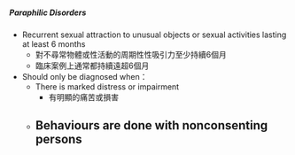 ##### Paraphilic Disorders
- Recurrent sexual attraction to unusual objects or sexual activities lasting at least 6 months
	- 對不尋常物體或性活動的周期性性吸引力至少持續6個月
	- 臨床案例上通常都持續遠超6個月
- Should only be diagnosed when：
	- There is marked distress or impairment
		- 有明顯的痛苦或損害
	- Behaviours are done with nonconsenting persons
		- 
